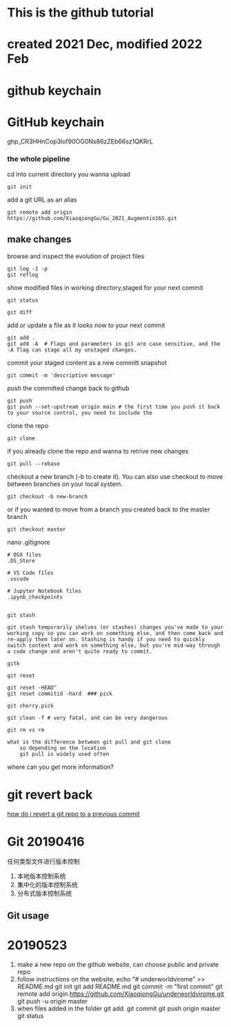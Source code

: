 # This is the github tutorial
# created 2021 Dec, modified 2022 Feb

# github keychain
# GitHub keychain 
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


### the whole pipeline
cd into current directory you wanna upload

	git init

add a git URL as an alias

	git remote add origin https://github.com/XiaoqiongGu/Gu_2021_Augmentin16S.git

## make changes
browse and inspect the evolution of project files

	git log -1 -p
	git reflog

show modified files in working directory,staged for your next commit

	git status

	git diff

add or update a file as it looks now to your next commit

	git add .
	git add -A  # Flags and parameters in git are case sensitive, and the -A flag can stage all my unstaged changes.

commit your staged content as a new committ snapshot

	git commit -m 'descriptive message'


push the committed change back to github

	git push
	git push --set-upstream origin main # the first time you push it back to your source control, you need to include the

clone the repo

	git clone 

if you already clone the repo and wanna to retrive new changes

	git pull --rebase

checkout a new branch (-b to create it). You can also use checkout to move between branches on your local system.

	git checkout -b new-branch

or if you wanted to move from a branch you created back to the master branch

	git checkout master

nano .gitignore

	# OSX files
	.DS_Store
	
	# VS Code files
	.vscode
	
	# Jupyter Notebook files
	.ipynb_checkpoints


	git stash 

	git stash temporarily shelves (or stashes) changes you've made to your working copy so you can work on something else, and then come back and re-apply them later on. Stashing is handy if you need to quickly switch context and work on something else, but you're mid-way through a code change and aren't quite ready to commit.

	gitk 

	git reset

	git reset -HEAD^ 
	git reset commitid -hard  ### pick 

	git cherry.pick

	git clean -f # very fatal, and can be very dangerous

	git rm vs rm 

	what is the difference between git pull and git clone
		so depending on the location 
		git pull is widely used often

where can you get more information?

# git revert back

[how do i revert a git repo to a previous commit](https://stackoverflow.com/questions/4114095/how-do-i-revert-a-git-repository-to-a-previous-commit)


# Git 20190416
任何类型文件进行版本控制  
1. 本地版本控制系统  
2. 集中化的版本控制系统  
3. 分布式版本控制系统  

## Git usage

# 20190523
1. make a new repo on the github website, can choose public and private repo
2. follow instructions on the website,
  echo "# underworldvirome" >> README.md
  git init
  git add README.md
  git commit -m "first commit"
  git remote add origin https://github.com/XiaoqiongGu/underworldvirome.git
  git push -u origin master
3. when files added in the folder
  git add.
  git commit
  git push origin master
  git status
